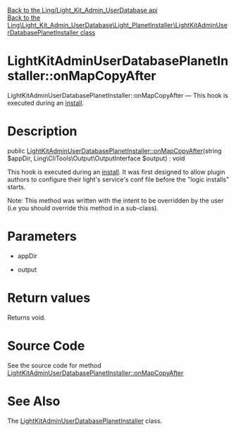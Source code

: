 [Back to the Ling/Light_Kit_Admin_UserDatabase api](https://github.com/lingtalfi/Light_Kit_Admin_UserDatabase/blob/master/doc/api/Ling/Light_Kit_Admin_UserDatabase.md)<br>
[Back to the Ling\Light_Kit_Admin_UserDatabase\Light_PlanetInstaller\LightKitAdminUserDatabasePlanetInstaller class](https://github.com/lingtalfi/Light_Kit_Admin_UserDatabase/blob/master/doc/api/Ling/Light_Kit_Admin_UserDatabase/Light_PlanetInstaller/LightKitAdminUserDatabasePlanetInstaller.md)


LightKitAdminUserDatabasePlanetInstaller::onMapCopyAfter
================



LightKitAdminUserDatabasePlanetInstaller::onMapCopyAfter — This hook is executed during an [install](https://github.com/lingtalfi/TheBar/blob/master/discussions/import-install.md#summary).




Description
================


public [LightKitAdminUserDatabasePlanetInstaller::onMapCopyAfter](https://github.com/lingtalfi/Light_Kit_Admin_UserDatabase/blob/master/doc/api/Ling/Light_Kit_Admin_UserDatabase/Light_PlanetInstaller/LightKitAdminUserDatabasePlanetInstaller/onMapCopyAfter.md)(string $appDir, Ling\CliTools\Output\OutputInterface $output) : void




This hook is executed during an [install](https://github.com/lingtalfi/TheBar/blob/master/discussions/import-install.md#summary).
It was first designed to allow  plugin authors to configure their light's service's conf file before the "logic installs" starts.

Note: This method was written with the intent to be overridden by the user (i.e you should override this method in a sub-class).



Parameters
================


- appDir

    

- output

    


Return values
================

Returns void.








Source Code
===========
See the source code for method [LightKitAdminUserDatabasePlanetInstaller::onMapCopyAfter](https://github.com/lingtalfi/Light_Kit_Admin_UserDatabase/blob/master/Light_PlanetInstaller/LightKitAdminUserDatabasePlanetInstaller.php#L24-L58)


See Also
================

The [LightKitAdminUserDatabasePlanetInstaller](https://github.com/lingtalfi/Light_Kit_Admin_UserDatabase/blob/master/doc/api/Ling/Light_Kit_Admin_UserDatabase/Light_PlanetInstaller/LightKitAdminUserDatabasePlanetInstaller.md) class.



